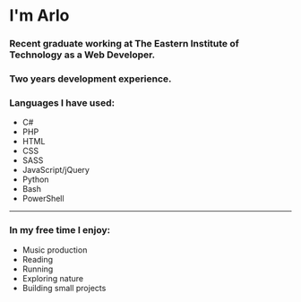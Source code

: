# I'm Arlo
### Recent graduate working at The Eastern Institute of Technology as a Web Developer.
### Two years development experience.
### Languages I have used:
- C#
- PHP
- HTML
- CSS
- SASS
- JavaScript/jQuery
- Python
- Bash
- PowerShell
---
### In my free time I enjoy:
- Music production
- Reading
- Running
- Exploring nature
- Building small projects

<!--
**20rp/20rp** is a ✨ _special_ ✨ repository because its `README.md` (this file) appears on your GitHub profile.

Here are some ideas to get you started:

- 🔭 I’m currently working on ...
- 🌱 I’m currently learning ...
- 👯 I’m looking to collaborate on ...
- 🤔 I’m looking for help with ...
- 💬 Ask me about ...
- 📫 How to reach me: ...
- 😄 Pronouns: ...
- ⚡ Fun fact: ...
-->
